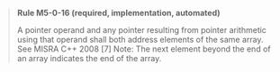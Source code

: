 > **Rule M5-0-16 (required, implementation, automated)**
>
> A pointer operand and any pointer resulting from pointer arithmetic
> using that operand shall both address elements of the same array.
> See MISRA C++ 2008 [7]
> Note: The next element beyond the end of an array indicates the end of the array.
